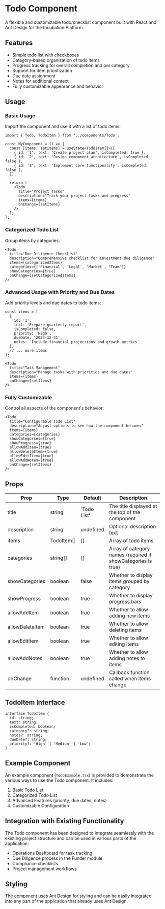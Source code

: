 # Todo Component

A flexible and customizable todo/checklist component built with React and Ant Design for the Incubation Platform.

## Features

- Simple todo list with checkboxes
- Category-based organization of todo items
- Progress tracking for overall completion and per category
- Support for item prioritization
- Due date assignment
- Notes for additional context
- Fully customizable appearance and behavior

## Usage

### Basic Usage

Import the component and use it with a list of todo items:

```tsx
import { Todo, TodoItem } from '../components/Todo';

const MyComponent = () => {
  const [items, setItems] = useState<TodoItem[]>([
    { id: '1', text: 'Create project plan', isCompleted: true },
    { id: '2', text: 'Design component architecture', isCompleted: false },
    { id: '3', text: 'Implement core functionality', isCompleted: false },
  ]);

  return (
    <Todo
      title="Project Tasks"
      description="Track your project tasks and progress"
      items={items}
      onChange={setItems}
    />
  );
};
```

### Categorized Todo List

Group items by categories:

```tsx
<Todo
  title="Due Diligence Checklist"
  description="Comprehensive checklist for investment due diligence"
  items={categorizedItems}
  categories={['Financial', 'Legal', 'Market', 'Team']}
  showCategories={true}
  onChange={setCategorizedItems}
/>
```

### Advanced Usage with Priority and Due Dates

Add priority levels and due dates to todo items:

```tsx
const items = [
  { 
    id: '1', 
    text: 'Prepare quarterly report', 
    isCompleted: false, 
    priority: 'High',
    dueDate: '2023-12-31',
    notes: 'Include financial projections and growth metrics'
  },
  // ... more items
];

<Todo
  title="Task Management"
  description="Manage tasks with priorities and due dates"
  items={items}
  onChange={setItems}
/>
```

### Fully Customizable

Control all aspects of the component's behavior:

```tsx
<Todo
  title="Configurable Todo List"
  description="Adjust options to see how the component behaves"
  items={items}
  categories={categories}
  showCategories={true}
  showProgress={true}
  allowAddItem={true}
  allowDeleteItem={true}
  allowEditItem={true}
  allowAddNotes={true}
  onChange={setItems}
/>
```

## Props

| Prop | Type | Default | Description |
|------|------|---------|-------------|
| title | string | 'Todo List' | The title displayed at the top of the component |
| description | string | undefined | Optional description text |
| items | TodoItem[] | [] | Array of todo items |
| categories | string[] | [] | Array of category names (required if showCategories is true) |
| showCategories | boolean | false | Whether to display items grouped by category |
| showProgress | boolean | true | Whether to display progress bars |
| allowAddItem | boolean | true | Whether to allow adding new items |
| allowDeleteItem | boolean | true | Whether to allow deleting items |
| allowEditItem | boolean | true | Whether to allow editing items |
| allowAddNotes | boolean | true | Whether to allow adding notes to items |
| onChange | function | undefined | Callback function called when items change |

## TodoItem Interface

```tsx
interface TodoItem {
  id: string;
  text: string;
  isCompleted: boolean;
  category?: string;
  notes?: string;
  dueDate?: string;
  priority?: 'High' | 'Medium' | 'Low';
}
```

## Example Component

An example component (`TodoExample.tsx`) is provided to demonstrate the various ways to use the Todo component. It includes:

1. Basic Todo List
2. Categorized Todo List
3. Advanced Features (priority, due dates, notes)
4. Customizable Configuration

## Integration with Existing Functionality

The Todo component has been designed to integrate seamlessly with the existing project structure and can be used in various parts of the application:

- Operations Dashboard for task tracking
- Due Diligence process in the Funder module
- Compliance checklists
- Project management workflows

## Styling

The component uses Ant Design for styling and can be easily integrated into any part of the application that already uses Ant Design. 
